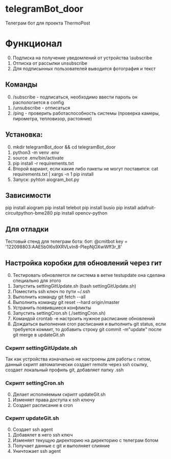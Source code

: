 # telegramBot_door
Телеграм бот для проекта ThermoPost
# Функционал
0. Подписка на получение уведомлений от устройства \subscribe
0. Отписка от рассылки unsubscribe
0. Для подписынных пользователей выводится фотография и текст
## Команды
0. /subscribe - подписаться, необходимо ввести пароль он распологается в config
0. /unsubscribe - отписаться
0. /ping - проверить работаспособность системы (проверка камеры, пирометра, тепловизор, растояние)

## Установка:
0. mkdir telegramBot_door && cd telegramBot_door
0. python3 -m venv .env
0. source .env/bin/activate
0. pip install -r requirements.txt
0. Второй вариант, если какие либо пакеты не могут поставится: cat requirements.txt | xargs -n 1 pip install
0. Запуск: pyhton aiogram_bot.py

## Зависимости
pip install aiogram
pip install telebot
pip install busio
pip install adafruit-circuitpython-bme280
pip install opencv-python

## Для отладки 
Тестовый стенд для телеграм бота: 
бот: @cmitbot
key = '122098803:AAE5b0l6s9XRVLvIn8-PIepNjOXwWff3r_8'

## Настройка коробки для обновлений через гит
0. Тестировать обновляется ли система в ветке testupdate она сделана специально для этого
0. Запустить settingGitUpdate.sh (bash settingGitUpdate.sh)
0. Поместить ssh ключ по пути ~/.ssh
0. Выполнить команду git fetch --all
0. Выполнить команду git reset --hard origin/master
0. Устранить появившиеся конфликты
0. Запустить settingCron.sh (./settingCron.sh)
0. Командой crontab -e настроить нужное расписание обновлений
0. Дождаться выполнения cron расписания и выполнить git status, если требуется коммит, то добавить строку git commit -m"update" после git merge в updateGit.sh

### Скрипт settingGitUpdate.sh
Так как устройства изначально не настроены для работы с гитом, данный скрипт автоматически создает remote через ssh ссылку, создает локальный профиль git, добавляет папку .ssh

### Скрипт settingCron.sh
0. Делает исполняемым скрипт updateGit.sh
0. Изменяет права доступа к ssh ключу
0. Создает расписание в cron

### Скрипт updateGit.sh
0. Создает ssh agent
0. Добавялет в него ssh ключ
0. Изменяет текущую директорию на директорию с телеграм ботом
0. Получает данные с git и выполняет слияние
0. Уничтожает ssh agent
